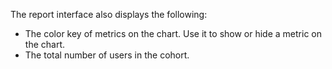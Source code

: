 The report interface also displays the following:

- The color key of metrics on the chart. Use it to show or hide a metric on the chart.
- The total number of users in the cohort.